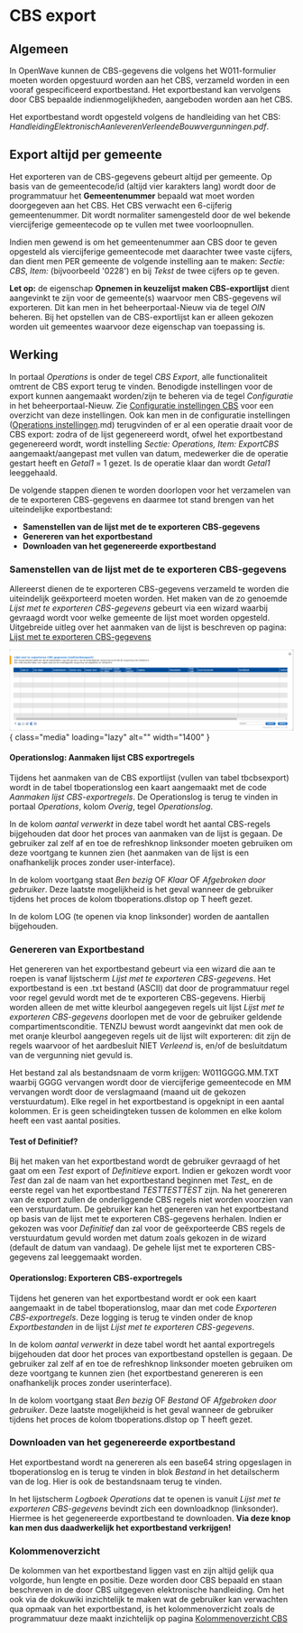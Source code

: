 # CBS export

## Algemeen

In OpenWave kunnen de CBS-gegevens die volgens het W011-formulier moeten worden opgestuurd worden aan het CBS, verzameld worden in een vooraf gespecificeerd exportbestand. Het exportbestand kan vervolgens door CBS bepaalde indienmogelijkheden, aangeboden worden aan het CBS.

Het exportbestand wordt opgesteld volgens de handleiding van het CBS: *HandleidingElektronischAanleverenVerleendeBouwvergunningen.pdf*.

## Export altijd per gemeente

Het exporteren van de CBS-gegevens gebeurt altijd per gemeente. Op basis van de gemeentecode/id (altijd vier karakters lang) wordt door de programmatuur het **Gemeentenummer** bepaald wat moet worden doorgegeven aan het CBS. Het CBS verwacht een 6-cijferig gemeentenummer. Dit wordt normaliter samengesteld door de wel bekende viercijferige gemeentecode op te vullen met twee voorloopnullen.

Indien men gewend is om het gemeentenummer aan CBS door te geven opgesteld als viercijferige gemeentecode met daarachter twee vaste cijfers, dan dient men PER gemeente de volgende instelling aan te maken: *Sectie: CBS*, *Item: <gemeentecode>* (bijvoorbeeld '0228') en bij *Tekst* de twee cijfers op te geven.

**Let op:** de eigenschap **Opnemen in keuzelijst maken CBS-exportlijst** dient aangevinkt te zijn voor de gemeente(s) waarvoor men CBS-gegevens wil exporteren. Dit kan men in het beheerportaal-Nieuw via de tegel *OIN* beheren. Bij het opstellen van de CBS-exportlijst kan er alleen gekozen worden uit gemeentes waarvoor deze eigenschap van toepassing is.

## Werking

In portaal *Operations* is onder de tegel *CBS Export*, alle functionaliteit omtrent de CBS export terug te vinden. Benodigde instellingen voor de export kunnen aangemaakt worden/zijn te beheren via de tegel *Configuratie* in het beheerportaal-Nieuw. Zie [Configuratie instellingen CBS](../../../../instellen_inrichten/configuratie/sectie_cbs) voor een overzicht van deze instellingen. Ook kan men in de configuratie instellingen ([Operations instellingen](../../../../instellen_inrichten/configuratie/sectie_operations).md) terugvinden of er al een operatie draait voor de CBS export: zodra of de lijst gegenereerd wordt, ofwel het exportbestand gegenereerd wordt, wordt instelling *Sectie: Operations, Item: ExportCBS* aangemaakt/aangepast met vullen van datum, medewerker die de operatie gestart heeft en *Getal1* = 1 gezet. Is de operatie klaar dan wordt *Getal1* leeggehaald.

De volgende stappen dienen te worden doorlopen voor het verzamelen van de te exporteren CBS-gegevens en daarmee tot stand brengen van het uiteindelijke exportbestand:

  * **Samenstellen van de lijst met de te exporteren CBS-gegevens**
  * **Genereren van het exportbestand**
  * **Downloaden van het gegenereerde exportbestand**

### Samenstellen van de lijst met de te exporteren CBS-gegevens

Allereerst dienen de te exporteren CBS-gegevens verzameld te worden die uiteindelijk geëxporteerd moeten worden. Het maken van de zo genoemde *Lijst met te exporteren CBS-gegevens* gebeurt via een wizard waarbij gevraagd wordt voor welke gemeente de lijst moet worden opgesteld. Uitgebreide uitleg over het aanmaken van de lijst is beschreven op pagina: [Lijst met te exporteren CBS-gegevens](cbs_export/lijst_met_te_exporteren_cbsgegevens.md)

![](/img/applicatiebeheer/probleemoplossing/programmablokken/cbslijstexportgegevens.png){ class="media" loading="lazy" alt="" width="1400" }

#### Operationslog: Aanmaken lijst CBS exportregels

Tijdens het aanmaken van de CBS exportlijst (vullen van tabel tbcbsexport) wordt in de tabel tboperationslog een kaart aangemaakt met de code *Aanmaken lijst CBS-exportregels*. De Operationslog is terug te vinden in portaal *Operations*, kolom *Overig*, tegel *Operationslog*.

In de kolom *aantal verwerkt* in deze tabel wordt het aantal CBS-regels bijgehouden dat door het proces van aanmaken van de lijst is gegaan. De gebruiker zal zelf af en toe de refreshknop linksonder moeten gebruiken om deze voortgang te kunnen zien (het aanmaken van de lijst is een onafhankelijk proces zonder user-interface).

In de kolom voortgang staat *Ben bezig* OF *Klaar* OF *Afgebroken door gebruiker*. Deze laatste mogelijkheid is het geval wanneer de gebruiker tijdens het proces de kolom tboperations.dlstop op T heeft gezet.

In de kolom LOG (te openen via knop linksonder) worden de aantallen bijgehouden.

### Genereren van Exportbestand

Het genereren van het exportbestand gebeurt via een wizard die aan te roepen is vanaf lijstscherm *Lijst met te exporteren CBS-gegevens*.
Het exportbestand is een .txt bestand (ASCII) dat door de programmatuur regel voor regel gevuld wordt met de te exporteren CBS-gegevens. Hierbij worden alleen de met witte kleurbol aangegeven regels uit lijst *Lijst met te exporteren CBS-gegevens* doorlopen met de voor de gebruiker geldende compartimentsconditie. TENZIJ bewust wordt aangevinkt dat men ook de met oranje kleurbol aangegeven regels uit de lijst wilt exporteren: dit zijn de regels waarvoor of het aardbesluit NIET *Verleend* is, en/of de besluitdatum van de vergunning niet gevuld is.

Het bestand zal als bestandsnaam de vorm krijgen: W011GGGG.MM.TXT waarbij GGGG vervangen wordt door de viercijferige gemeentecode en MM vervangen wordt door de verslagmaand (maand uit de gekozen verstuurdatum). Elke regel in het exportbestand is opgeknipt in een aantal kolommen. Er is geen scheidingteken tussen de kolommen en elke kolom heeft een vast aantal posities.

#### Test of Definitief?

Bij het maken van het exportbestand wordt de gebruiker gevraagd of het gaat om een *Test* export of *Definitieve* export. Indien er gekozen wordt voor *Test* dan zal de naam van het exportbestand beginnen met *Test_* en de eerste regel van het exportbestand *TESTTESTTEST* zijn. Na het genereren van de export zullen de onderliggende CBS regels niet worden voorzien van een verstuurdatum. De gebruiker kan het genereren van het exportbestand op basis van de lijst met te exporteren CBS-gegevens herhalen. Indien er gekozen was voor *Definitief* dan zal voor de geëxporteerde CBS regels de verstuurdatum gevuld worden met datum zoals gekozen in de wizard (default de datum van vandaag). De gehele lijst met te exporteren CBS-gegevens zal leeggemaakt worden.

#### Operationslog: Exporteren CBS-exportregels

Tijdens het generen van het exportbestand wordt er ook een kaart aangemaakt in de tabel tboperationslog, maar dan met code *Exporteren CBS-exportregels*. Deze logging is terug te vinden onder de knop *Exportbestanden* in de lijst *Lijst met te exporteren CBS-gegevens*.

In de kolom *aantal verwerkt* in deze tabel wordt het aantal exportregels bijgehouden dat door het proces van exportbestand opstellen is gegaan. De gebruiker zal zelf af en toe de refreshknop linksonder moeten gebruiken om deze voortgang te kunnen zien (het exportbestand genereren is een onafhankelijk proces zonder userinterface).

In de kolom voortgang staat *Ben bezig* OF *Bestand* OF *Afgebroken door gebruiker*. Deze laatste mogelijkheid is het geval wanneer de gebruiker tijdens het proces de kolom tboperations.dlstop op T heeft gezet.

### Downloaden van het gegenereerde exportbestand

Het exportbestand wordt na genereren als een base64 string opgeslagen in tboperationslog en is terug te vinden in blok *Bestand* in het detailscherm van de log. Hier is ook de bestandsnaam terug te vinden.

In het lijstscherm *Logboek Operations* dat te openen is vanuit *Lijst met te exporteren CBS-gegevens* bevindt zich een downloadknop (linksonder). Hiermee is het gegenereerde exportbestand te downloaden. **Via deze knop kan men dus daadwerkelijk het exportbestand verkrijgen!**

### Kolommenoverzicht

De kolommen van het exportbestand liggen vast en zijn altijd gelijk qua volgorde, hun lengte en positie. Deze worden door CBS bepaald en staan beschreven in de door CBS uitgegeven elektronische handleiding. Om het ook via de dokuwiki inzichtelijk te maken wat de gebruiker kan verwachten qua opmaak van het exportbestand, is het kolommenoverzicht zoals de programmatuur deze maakt inzichtelijk op pagina  [Kolommenoverzicht CBS](cbs_export/kolommen_overzicht.md)

